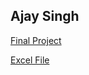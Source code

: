 Ajay Singh
------------

[Final Project](https://asingh1231.github.io/Stat_184/NBA_Players.html)

[Excel File](https://asingh1231.github.io/Stat_184/Nba_Data_final.xlsx)

